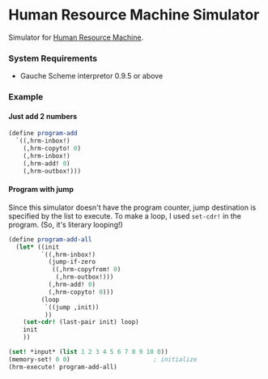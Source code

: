 # Human Resource Machine Simulator

Simulator for [Human Resource Machine](https://tomorrowcorporation.com/humanresourcemachine).

### System Requirements

- Gauche Scheme interpretor 0.9.5 or above

### Example

#### Just add 2 numbers
```scheme
(define program-add
  `((,hrm-inbox!)
    (,hrm-copyto! 0)
    (,hrm-inbox!)
    (,hrm-add! 0)
    (,hrm-outbox!)))
```

#### Program with jump

Since this simulator doesn't have the program counter, jump destination is specified by the list to execute. To make a loop, I used `set-cdr!` in the program. (So, it's literary looping!)

```scheme
(define program-add-all
  (let* ((init 
         `((,hrm-inbox!)
           (jump-if-zero
            ((,hrm-copyfrom! 0)
             (,hrm-outbox!)))
           (,hrm-add! 0)
           (,hrm-copyto! 0)))
         (loop
          `((jump ,init))
          ))
    (set-cdr! (last-pair init) loop)
    init
    ))

(set! *input* (list 1 2 3 4 5 6 7 8 9 10 0))
(memory-set! 0 0)                       ; initialize
(hrm-execute! program-add-all)
```
